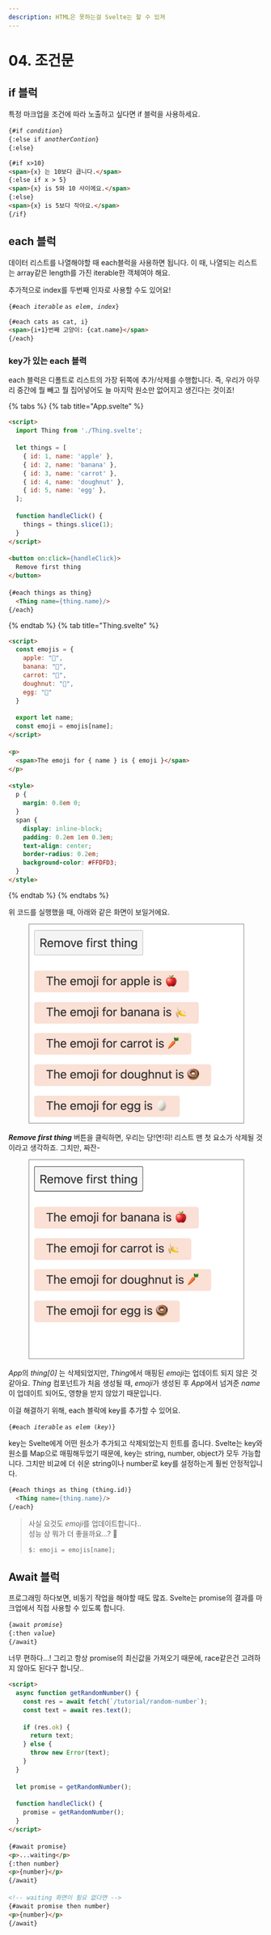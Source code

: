 ```yaml
---
description: HTML은 못하는걸 Svelte는 할 수 있져
---
```


# 04. 조건문


## if 블럭

특정 마크업을 조건에 따라 노출하고 싶다면 if 블럭을 사용하세요.

`{#if `*`condition`*`}`<br>
`{:else if `*`anotherContion`*`}`<br>
`{:else}`

```html
{#if x>10}
<span>{x} 는 10보다 큽니다.</span>
{:else if x > 5}
<span>{x} is 5와 10 사이에요.</span>
{:else}
<span>{x} is 5보다 작아요.</span>
{/if}
```

## each 블럭

데이터 리스트를 나열해야할 때 each블럭을 사용하면 됩니다.
이 때, 나열되는 리스트는 array같은 length를 가진 iterable한 객체여야 해요.

추가적으로 index를 두번째 인자로 사용할 수도 있어요!

`{#each `*`iterable`* ` as `*` elem`*`, `*`index`*`}`

```html
{#each cats as cat, i}
<span>{i+1}번째 고양이: {cat.name}</span>
{/each}
```

### key가 있는 each 블력
each 블럭은 디폴트로 리스트의 가장 뒤쪽에 추가/삭제를 수행합니다. 즉, 우리가 아무리 중간에 뭘 빼고 뭘 집어넣어도 늘 마지막 원소만 없어지고 생긴다는 것이죠! 

{% tabs %}
{% tab title="App.svelte" %}
```html
<script>
  import Thing from './Thing.svelte';

  let things = [
    { id: 1, name: 'apple' },
    { id: 2, name: 'banana' },
    { id: 3, name: 'carrot' },
    { id: 4, name: 'doughnut' },
    { id: 5, name: 'egg' },
  ];

  function handleClick() {
    things = things.slice(1);
  }
</script>

<button on:click={handleClick}>
  Remove first thing
</button>

{#each things as thing}
  <Thing name={thing.name}/>
{/each}
```
{% endtab %}
{% tab title="Thing.svelte" %}
```html
<script>
  const emojis = {
    apple: "🍎",
    banana: "🍌",
    carrot: "🥕",
    doughnut: "🍩",
    egg: "🥚"
  }

  export let name;
  const emoji = emojis[name];
</script>

<p>
  <span>The emoji for { name } is { emoji }</span>
</p>

<style>
  p {
    margin: 0.8em 0;
  }
  span {
    display: inline-block;
    padding: 0.2em 1em 0.3em;
    text-align: center;
    border-radius: 0.2em;
    background-color: #FFDFD3;
  }
</style>

```
{% endtab %}
{% endtabs %}

위 코드를 실행했을 때, 아래와 같은 화면이 보일거에요.
<figure>
<img src="./assets/04-01.png" alt="Svelte List Result" style="border: 1px solid gray"/>
</figure>

_**Remove first thing**_ 버튼을 클릭하면, 우리는 당!연!히! 리스트 맨 첫 요소가 삭제될 것이라고 생각하죠. 그치만, 짜잔-

<figure>
<img src="./assets/04-02.png" alt="Svelte List Result after Removing First Element"  style="border: 1px solid gray"/>
</figure>

*App*의 *thing[0]* 는 삭제되었지만, *Thing*에서 매핑된 *emoji*는 업데이트 되지 않은 것 같아요. *Thing* 컴포넌트가 처음 생성될 때, *emoji*가 생성된 후 *App*에서 넘겨준 *name*이 업데이트 되어도, 영향을 받지 않았기 때문입니다.

이걸 해결하기 위해, each 블락에 key를 추가할 수 있어요.

`{#each `*`iterable`* ` as `*` elem`*` (`*`key`*`)}`

key는 Svelte에게 어떤 원소가 추가되고 삭제되었는지 힌트를 줍니다. Svelte는 key와 원소를 Map으로 매핑해두었기 때문에, key는 string, number, object가 모두 가능합니다. 그치만 비교에 더 쉬운 string이나 number로 key를 설정하는게 훨씬 안정적입니다. 

```html
{#each things as thing (thing.id)}
  <Thing name={thing.name}/>
{/each}
```

> 사실 요것도 *emoji*를 업데이트합니다..<br>
> 성능 상 뭐가 더 좋을까요...? 🧐
> ```javascript
> $: emoji = emojis[name];
> ```

## Await 블럭

프로그래밍 하다보면, 비동기 작업을 해야할 때도 많죠. Svelte는 promise의 결과를 마크업에서 직접 사용할 수 있도록 합니다. 

`{await `*`promise`*`}`<br>
`{:then `*`value`*`}`<br>
`{/await}`

너무 편하다...!
그리고 항상 promise의 최신값을 가져오기 때문에, race같은건 고려하지 않아도 된다구 합니닷..

```html
<script>
  async function getRandomNumber() {
    const res = await fetch(`/tutorial/random-number`);
    const text = await res.text();

    if (res.ok) {
      return text;
    } else {
      throw new Error(text);
    }
  }

  let promise = getRandomNumber();

  function handleClick() {
    promise = getRandomNumber();
  }
</script>

{#await promise}
<p>...waiting</p>
{:then number}
<p>{number}</p>
{/await}

<!-- waiting 화면이 필요 없다면 -->
{#await promise then number}
<p>{number}</p>
{/await}
```
